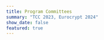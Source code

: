 ```yaml
---
title: Program Committees
summary: "TCC 2023, Eurocrypt 2024"
show_date: false
featured: true
---
```


